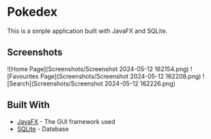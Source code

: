# Pokedex

This is a simple application built with JavaFX and SQLite.

## Screenshots

![Home Page](Screenshots/Screenshot 2024-05-12 162154.png)
![Favourites Page](Screenshots/Screenshot 2024-05-12 162208.png)
![Search](Screenshots/Screenshot 2024-05-12 162226.png)

## Built With

- [JavaFX](https://openjfx.io/) - The GUI framework used
- [SQLite](https://www.sqlite.org/index.html) - Database
